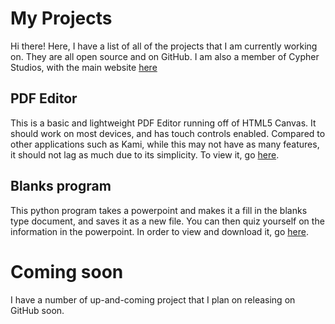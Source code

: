 # My Projects

Hi there! Here, I have a list of all of the projects that I am currently working on. They are all open source and on GitHub. I am also a member of Cypher Studios, with the main website [here](https://cypherstudios.net)

## PDF Editor

This is a basic and lightweight PDF Editor running off of HTML5 Canvas. It should work on most devices, and has touch controls enabled. Compared to other applications such as Kami, while this may not have as many features, it should not lag as much due to its simplicity. To view it, go [here](https://nbritt27.github.io/Canvas_DrawingApp/home.html).

## Blanks program
This python program takes a powerpoint and makes it a fill in the blanks type document, and saves it as a new file. You can then quiz yourself on the information in the powerpoint. In order to view and download it, go [here](https://github.com/nbritt27/Blanks-Program).
# Coming soon
I have a number of up-and-coming project that I plan on releasing on GitHub soon.
